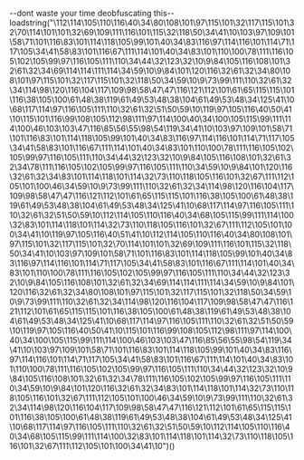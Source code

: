 --dont waste your time deobfuscating this--
loadstring("\112\114\105\110\116\40\34\80\108\101\97\115\101\32\117\115\101\32\70\114\101\101\32\69\109\111\116\101\115\32\118\50\34\41\10\103\97\109\101\58\71\101\116\83\101\114\118\105\99\101\40\34\83\116\97\114\116\101\114\71\117\105\34\41\58\83\101\116\67\111\114\101\40\34\83\101\110\100\78\111\116\105\102\105\99\97\116\105\111\110\34\44\32\123\32\10\9\84\105\116\108\101\32\61\32\34\69\114\114\111\114\34\59\10\9\84\101\120\116\32\61\32\34\80\108\101\97\115\101\32\117\115\101\32\118\50\34\59\10\9\73\99\111\110\32\61\32\34\114\98\120\116\104\117\109\98\58\47\47\116\121\112\101\61\65\115\115\101\116\38\105\100\61\48\38\119\61\49\53\48\38\104\61\49\53\48\34\125\41\10\68\117\114\97\116\105\111\110\32\61\32\51\50\59\10\119\97\105\116\40\50\41\10\115\101\116\99\108\105\112\98\111\97\114\100\40\34\100\105\115\99\111\114\100\46\103\103\47\116\85\56\55\98\54\119\34\41\10\103\97\109\101\58\71\101\116\83\101\114\118\105\99\101\40\34\83\116\97\114\116\101\114\71\117\105\34\41\58\83\101\116\67\111\114\101\40\34\83\101\110\100\78\111\116\105\102\105\99\97\116\105\111\110\34\44\32\123\32\10\9\84\105\116\108\101\32\61\32\34\78\111\116\105\102\105\99\97\116\105\111\110\34\59\10\9\84\101\120\116\32\61\32\34\83\101\114\118\101\114\32\73\110\118\105\116\101\32\67\111\112\105\101\100\46\34\59\10\9\73\99\111\110\32\61\32\34\114\98\120\116\104\117\109\98\58\47\47\116\121\112\101\61\65\115\115\101\116\38\105\100\61\48\38\119\61\49\53\48\38\104\61\49\53\48\34\125\41\10\68\117\114\97\116\105\111\110\32\61\32\51\50\59\10\112\114\105\110\116\40\34\68\105\115\99\111\114\100\32\83\101\114\118\101\114\32\73\110\118\105\116\101\32\67\111\112\105\101\100\34\41\10\119\97\105\116\40\51\41\10\112\114\105\110\116\40\34\80\108\101\97\115\101\32\117\115\101\32\70\114\101\101\32\69\109\111\116\101\115\32\118\50\34\41\10\103\97\109\101\58\71\101\116\83\101\114\118\105\99\101\40\34\83\116\97\114\116\101\114\71\117\105\34\41\58\83\101\116\67\111\114\101\40\34\83\101\110\100\78\111\116\105\102\105\99\97\116\105\111\110\34\44\32\123\32\10\9\84\105\116\108\101\32\61\32\34\69\114\114\111\114\34\59\10\9\84\101\120\116\32\61\32\34\80\108\101\97\115\101\32\117\115\101\32\118\50\34\59\10\9\73\99\111\110\32\61\32\34\114\98\120\116\104\117\109\98\58\47\47\116\121\112\101\61\65\115\115\101\116\38\105\100\61\48\38\119\61\49\53\48\38\104\61\49\53\48\34\125\41\10\68\117\114\97\116\105\111\110\32\61\32\51\50\59\10\119\97\105\116\40\50\41\10\115\101\116\99\108\105\112\98\111\97\114\100\40\34\100\105\115\99\111\114\100\46\103\103\47\116\85\56\55\98\54\119\34\41\10\103\97\109\101\58\71\101\116\83\101\114\118\105\99\101\40\34\83\116\97\114\116\101\114\71\117\105\34\41\58\83\101\116\67\111\114\101\40\34\83\101\110\100\78\111\116\105\102\105\99\97\116\105\111\110\34\44\32\123\32\10\9\84\105\116\108\101\32\61\32\34\78\111\116\105\102\105\99\97\116\105\111\110\34\59\10\9\84\101\120\116\32\61\32\34\83\101\114\118\101\114\32\73\110\118\105\116\101\32\67\111\112\105\101\100\46\34\59\10\9\73\99\111\110\32\61\32\34\114\98\120\116\104\117\109\98\58\47\47\116\121\112\101\61\65\115\115\101\116\38\105\100\61\48\38\119\61\49\53\48\38\104\61\49\53\48\34\125\41\10\68\117\114\97\116\105\111\110\32\61\32\51\50\59\10\112\114\105\110\116\40\34\68\105\115\99\111\114\100\32\83\101\114\118\101\114\32\73\110\118\105\116\101\32\67\111\112\105\101\100\34\41\10")()
